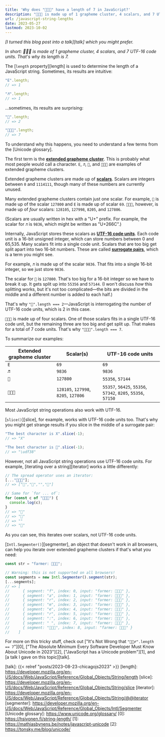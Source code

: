 ```yaml
---
title: 'Why does "👩🏾‍🌾" have a length of 7 in JavaScript?'
description: "👩🏾‍🌾 is made up of 1 grapheme cluster, 4 scalars, and 7 UTF-16 code units."
url: /javascript-string-lengths
date: 2023-05-27
lastmod: 2023-10-02
---
```


_[I turned this blog post into a talk][talk] which you might prefer._

_In short: 👩🏾‍🌾 is made of 1 grapheme cluster, 4 scalars, and 7 UTF-16 code units. That's why its length is 7._

The [`length` property][length] is used to determine the length of a JavaScript string. Sometimes, its results are intuitive:

```javascript
"E".length;
// => 1

"♬".length;
// => 1
```

...sometimes, its results are surprising:

```javascript
"🌸".length;
// => 2

"👩🏾‍🌾".length;
// => 7
```

To understand why this happens, you need to understand a few terms from the [Unicode glossary].

The first term is the [**extended grapheme cluster**](https://www.unicode.org/glossary/#extended_grapheme_cluster). This is probably what most people would call a character. `E`, `♬`, `🌸`, and `👩🏾‍🌾` are examples of extended grapheme clusters.

Extended grapheme clusters are made up of [**scalars**](https://www.unicode.org/glossary/#unicode_scalar_value). Scalars are integers between `0` and `1114111`, though many of these numbers are currently unused.

Many extended grapheme clusters contain just one scalar. For example, `🌸` is made up of the scalar `127800` and `E` is made up of scalar `69`. `👩🏾‍🌾`, however, is made up of _four_ scalars: `128105`, `127998`, `8205`, and `127806`.

(Scalars are usually written in hex with a "U+" prefix. For example, the scalar for `♬` is `9836`, which might be written as "U+266C".)

Internally, JavaScript stores these scalars as [**UTF-16 code units**](https://www.unicode.org/glossary/#code_unit). Each code unit is a 16-bit unsigned integer, which can store numbers between 0 and 65,535. Many scalars fit into a single code unit. Scalars that are too big get split apart into two 16-bit numbers. These are called [**surrogate pairs**](https://www.unicode.org/glossary/#surrogate_pair), which is a term you might see.

For example, `♬` is made up of the scalar `9836`. That fits into a single 16-bit integer, so we just store `9836`.

The scalar for `🌸` is `127800`. That's too big for a 16-bit integer so we have to break it up. It gets split up into `55356` and `57144`. (I won't discuss _how_ this splitting works, but it's not too complicated—the bits are divided in the middle and a different number is added to each half.)

That's why `"🌸".length === 2`—JavaScript is interrogating the number of UTF-16 code units, which is 2 in this case.

`👩🏾‍🌾` is made up of four scalars. One of those scalars fits in a single UTF-16 code unit, but the remaining three are too big and get split up. That makes for a total of 7 code units. That's why `"👩🏾‍🌾".length === 7`.

To summarize our examples:

| Extended grapheme cluster | Scalar(s)                            | UTF-16 code units                                            |
| ------------------------- | ------------------------------------ | ------------------------------------------------------------ |
| `E`                       | `69`                                 | `69`                                                         |
| `♬`                       | `9836`                               | `9836`                                                       |
| `🌸`                      | `127800`                             | `55356`, `57144`                                             |
| `👩🏾‍🌾`                      | `128105`, `127998`, `8205`, `127806` | `55357`, `56425`, `55356`, `57342`, `8205`, `55356`, `57150` |

Most JavaScript string operations also work with UTF-16.

[`slice()`][slice], for example, works with UTF-16 code units too. That's why you might get strange results if you slice in the middle of a surrogate pair:

```javascript
"The best character is X".slice(-1);
// => "X"

"The best character is 🌸".slice(-1);
// => "\udf38"
```

However, not all JavaScript string operations use UTF-16 code units. For example, [iterating over a string][iterator] works a little differently:

```javascript
// The spread operator uses an iterator:
[..."👩🏾‍🌾"];
// => ["👩","🏾","","🌾"]

// Same for `for ... of`:
for (const c of "👩🏾‍🌾") {
  console.log(c);
}
// => "👩"
// => "🏾"
// => ""
// => "🌾"
```

As you can see, this iterates over scalars, not UTF-16 code units.

[`Intl.Segmenter()`][segmenter], an object that doesn't work in all browsers, can help you iterate over extended grapheme clusters if that's what you need:

```javascript
const str = "farmer: 👩🏾‍🌾";

// Warning: this is not supported on all browsers!
const segments = new Intl.Segmenter().segment(str);
[...segments];
// => [
//      { segment: "f", index: 0, input: "farmer: 👩🏾‍🌾" },
//      { segment: "a", index: 1, input: "farmer: 👩🏾‍🌾" },
//      { segment: "r", index: 2, input: "farmer: 👩🏾‍🌾" },
//      { segment: "m", index: 3, input: "farmer: 👩🏾‍🌾" },
//      { segment: "e", index: 4, input: "farmer: 👩🏾‍🌾" },
//      { segment: "r", index: 5, input: "farmer: 👩🏾‍🌾" },
//      { segment: ":", index: 6, input: "farmer: 👩🏾‍🌾" },
//      { segment: " ", index: 7, input: "farmer: 👩🏾‍🌾" },
//      { segment: "👩🏾‍🌾", index: 8, input: "farmer: 👩🏾‍🌾" }
//    ]
```

For more on this tricky stuff, check out ["It's Not Wrong that `"🤦🏼‍♂️".length == 7`"][0], ["The Absolute Minimum Every Software Developer Must Know About Unicode in 2023"][2], ["JavaScript has a Unicode problem"][1], and [a talk I gave on this topic][talk].

[talk]: {{< relref "posts/2023-08-23-chicagojs2023" >}}
[length]: https://developer.mozilla.org/en-US/docs/Web/JavaScript/Reference/Global_Objects/String/length
[slice]: https://developer.mozilla.org/en-US/docs/Web/JavaScript/Reference/Global_Objects/String/slice
[iterator]: https://developer.mozilla.org/en-US/docs/Web/JavaScript/Reference/Global_Objects/String/@@iterator
[segmenter]: https://developer.mozilla.org/en-US/docs/Web/JavaScript/Reference/Global_Objects/Intl/Segmenter
[Unicode glossary]: https://www.unicode.org/glossary/
[0]: https://hsivonen.fi/string-length/
[1]: https://mathiasbynens.be/notes/javascript-unicode
[2]: https://tonsky.me/blog/unicode/
